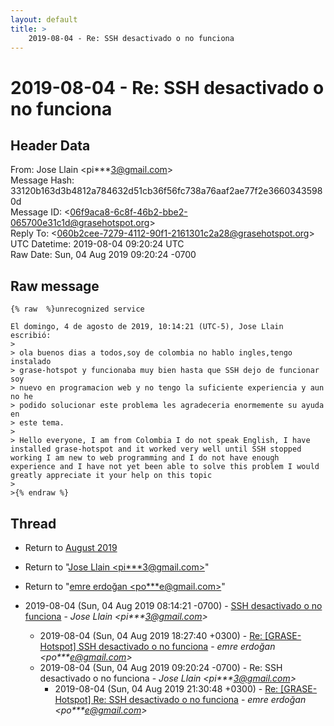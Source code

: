 ```yaml
---
layout: default
title: >
    2019-08-04 - Re: SSH desactivado o no funciona
---
```


# 2019-08-04 - Re: SSH desactivado o no funciona

## Header Data

From: Jose Llain \<pi***3@gmail.com\><br>
Message Hash: 33120b163d3b4812a784632d51cb36f56fc738a76aaf2ae77f2e36603435980d<br>
Message ID: \<06f9aca8-6c8f-46b2-bbe2-065700e31c1d@grasehotspot.org\><br>
Reply To: \<060b2cee-7279-4112-90f1-2161301c2a28@grasehotspot.org\><br>
UTC Datetime: 2019-08-04 09:20:24 UTC<br>
Raw Date: Sun, 04 Aug 2019 09:20:24 -0700<br>

## Raw message

```
{% raw  %}unrecognized service

El domingo, 4 de agosto de 2019, 10:14:21 (UTC-5), Jose Llain escribió:
>
> ola buenos dias a todos,soy de colombia no hablo ingles,tengo instalado 
> grase-hotspot y funcionaba muy bien hasta que SSH dejo de funcionar soy 
> nuevo en programacion web y no tengo la suficiente experiencia y aun no he 
> podido solucionar este problema les agradeceria enormemente su ayuda en 
> este tema.
>
> Hello everyone, I am from Colombia I do not speak English, I have installed grase-hotspot and it worked very well until SSH stopped working I am new to web programming and I do not have enough experience and I have not yet been able to solve this problem I would greatly appreciate it your help on this topic
>
>{% endraw %}
```

## Thread

+ Return to [August 2019](/archive/2019/08)

+ Return to "[Jose Llain <pi***3<span>@</span>gmail.com>](/authors/pi___3_at_gmail_com)"
+ Return to "[emre erdoğan <po***e<span>@</span>gmail.com>](/authors/po___e_at_gmail_com)"

+ 2019-08-04 (Sun, 04 Aug 2019 08:14:21 -0700) - [SSH desactivado o no funciona](/archive/2019/08/e686a5cccd7678268af3de768db68cc564648e68037493333a17da73a6e42003) - _Jose Llain \<pi***3@gmail.com\>_
  + 2019-08-04 (Sun, 04 Aug 2019 18:27:40 +0300) - [Re: [GRASE-Hotspot] SSH desactivado o no funciona](/archive/2019/08/59824aa94b6617e6380b51b447d603166fe2ef1fea82437858e04630b98ea8e8) - _emre erdoğan \<po***e@gmail.com\>_
  + 2019-08-04 (Sun, 04 Aug 2019 09:20:24 -0700) - Re: SSH desactivado o no funciona - _Jose Llain \<pi***3@gmail.com\>_
    + 2019-08-04 (Sun, 04 Aug 2019 21:30:48 +0300) - [Re: [GRASE-Hotspot] Re: SSH desactivado o no funciona](/archive/2019/08/68dbd6bd3d037fd8fef12bf7db4d9601cad4b42960b414c74bb0b9f0fffa8ad9) - _emre erdoğan \<po***e@gmail.com\>_

